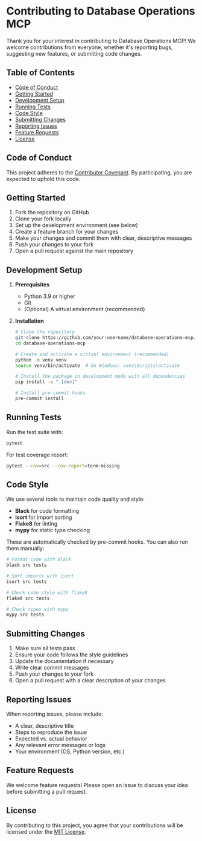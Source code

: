 # Contributing to Database Operations MCP

Thank you for your interest in contributing to Database Operations MCP! We welcome contributions from everyone, whether it's reporting bugs, suggesting new features, or submitting code changes.

## Table of Contents

- [Code of Conduct](#code-of-conduct)
- [Getting Started](#getting-started)
- [Development Setup](#development-setup)
- [Running Tests](#running-tests)
- [Code Style](#code-style)
- [Submitting Changes](#submitting-changes)
- [Reporting Issues](#reporting-issues)
- [Feature Requests](#feature-requests)
- [License](#license)

## Code of Conduct

This project adheres to the [Contributor Covenant](https://www.contributor-covenant.org/). By participating, you are expected to uphold this code.

## Getting Started

1. Fork the repository on GitHub
2. Clone your fork locally
3. Set up the development environment (see below)
4. Create a feature branch for your changes
5. Make your changes and commit them with clear, descriptive messages
6. Push your changes to your fork
7. Open a pull request against the main repository

## Development Setup

1. **Prerequisites**
   - Python 3.9 or higher
   - Git
   - (Optional) A virtual environment (recommended)

2. **Installation**
   ```bash
   # Clone the repository
   git clone https://github.com/your-username/database-operations-mcp.git
   cd database-operations-mcp
   
   # Create and activate a virtual environment (recommended)
   python -m venv venv
   source venv/bin/activate  # On Windows: venv\Scripts\activate
   
   # Install the package in development mode with all dependencies
   pip install -e ".[dev]"
   
   # Install pre-commit hooks
   pre-commit install
   ```

## Running Tests

Run the test suite with:

```bash
pytest
```

For test coverage report:

```bash
pytest --cov=src --cov-report=term-missing
```

## Code Style

We use several tools to maintain code quality and style:

- **Black** for code formatting
- **isort** for import sorting
- **Flake8** for linting
- **mypy** for static type checking

These are automatically checked by pre-commit hooks. You can also run them manually:

```bash
# Format code with Black
black src tests

# Sort imports with isort
isort src tests

# Check code style with flake8
flake8 src tests

# Check types with mypy
mypy src tests
```

## Submitting Changes

1. Make sure all tests pass
2. Ensure your code follows the style guidelines
3. Update the documentation if necessary
4. Write clear commit messages
5. Push your changes to your fork
6. Open a pull request with a clear description of your changes

## Reporting Issues

When reporting issues, please include:

- A clear, descriptive title
- Steps to reproduce the issue
- Expected vs. actual behavior
- Any relevant error messages or logs
- Your environment (OS, Python version, etc.)

## Feature Requests

We welcome feature requests! Please open an issue to discuss your idea before submitting a pull request.

## License

By contributing to this project, you agree that your contributions will be licensed under the [MIT License](LICENSE).
